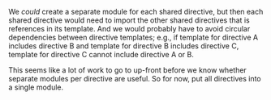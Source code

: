 We _could_ create a separate module for each shared directive,
but then each shared directive would need to import the other shared directives that is references in its template.
And we would probably have to avoid circular dependencies between directive templates;
e.g., if template for directive A includes directive B and template for directive B includes directive C,
template for directive C cannot include directive A or B.

This seems like a lot of work to go to up-front before we know whether separate modules per directive are useful.
So for now, put all directives into a single module.
